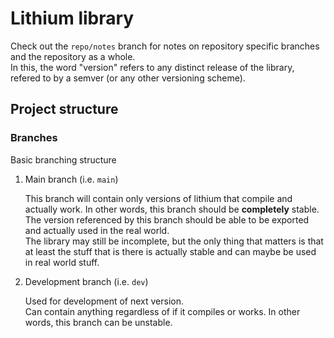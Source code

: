 # Lithium library

Check out the `repo/notes` branch for notes on repository specific branches and the repository as a whole.  
In this, the word "version" refers to any distinct release of the library, refered to by a semver (or any other versioning scheme).

## Project structure

### Branches
Basic branching structure

1.  Main branch (i.e. `main`)  
    
    This branch will contain only versions of lithium that compile and actually work. In other words, this branch should be **completely** stable.  
    The version referenced by this branch should be able to be exported and actually used in the real world.  
    The library may still be incomplete, but the only thing that matters is that at least the stuff that is there is actually stable and can maybe be used in real world stuff.  

2.  Development branch (i.e. `dev`)  
    
    Used for development of next version.  
    Can contain anything regardless of if it compiles or works. In other words, this branch can be unstable.  
